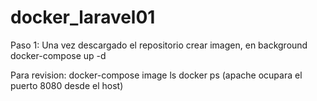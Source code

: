 # docker_laravel01

Paso 1: 
Una vez descargado el repositorio crear imagen, en background
docker-compose up -d

Para revision:
docker-compose image ls
docker ps (apache ocupara el puerto 8080 desde el host)



